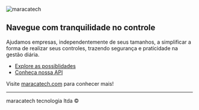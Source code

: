 ![maracatech](https://github.com/maracatech/.github/images/maracatech_logo.png)

## Navegue com tranquilidade no controle

Ajudamos empresas, independentemente de seus tamanhos, a simplificar a forma de realizar seus controles, trazendo segurança e praticidade na gestão diária.

* [Explore as possiblidades](https://maracatech.com/possiblidades)
* [Conheça nossa API](https://docs.api.maracatech.com)

Visite [maracatech.com](https://maracatech.com) para conhecer mais!

----

maracatech tecnologia ltda ©️
